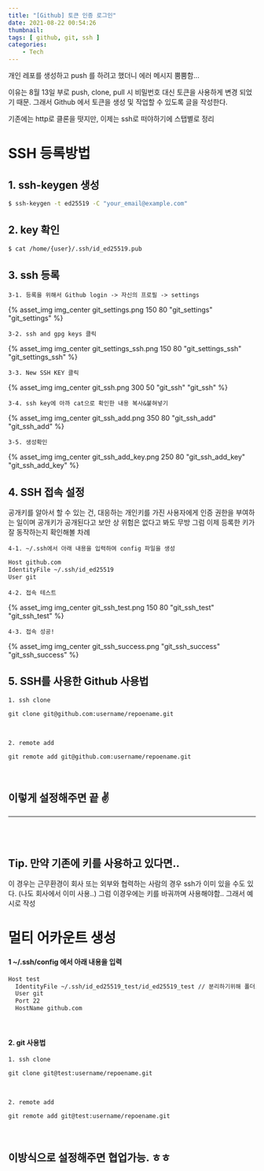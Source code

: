 ```yaml
---
title: "[Github] 토큰 인증 로그인"
date: 2021-08-22 00:54:26
thumbnail: 
tags: [ github, git, ssh ]
categories: 
    - Tech
---
```


개인 레포를 생성하고 push 를 하려고 했더니 에러 메시지 뿜뿜함...

이유는 8월 13일 부로 push, clone, pull 시 비밀번호 대신 토큰을 사용하게 변경 되었기 때문.
그래서 Github 에서 토큰을 생성 및 작업할 수 있도록 글을 작성한다.

기존에는 http로 클론을 떳지만, 이제는 ssh로 떠야하기에 스탭별로 정리

<!-- more -->

<b>SSH 등록방법</b>
=====
## 1. ssh-keygen 생성
```bash
$ ssh-keygen -t ed25519 -C "your_email@example.com" 
```

## 2. key 확인
```bash
$ cat /home/{user}/.ssh/id_ed25519.pub
```

## 3. ssh 등록
    3-1. 등록을 위해서 Github login -> 자신의 프로필 -> settings

{% asset_img img_center git_settings.png 150 80 "git_settings" "git_settings" %}
<br />

    3-2. ssh and gpg keys 클릭

{% asset_img img_center git_settings_ssh.png 150 80 "git_settings_ssh" "git_settings_ssh" %}
<br />

    3-3. New SSH KEY 클릭

{% asset_img img_center git_ssh.png 300 50 "git_ssh" "git_ssh" %}
<br />

    3-4. ssh key에 아까 cat으로 확인한 내용 복사&붙혀넣기

{% asset_img img_center git_ssh_add.png 350 80 "git_ssh_add" "git_ssh_add" %}
<br />

    3-5. 생성확인 

{% asset_img img_center git_ssh_add_key.png 250 80 "git_ssh_add_key" "git_ssh_add_key" %}
<br />

## 4. SSH 접속 설정
 공개키를 알아서 할 수 있는 건, 대응하는 개인키를 가진 사용자에게 인증 권한을 부여하는 일이며
 공개키가 공개된다고 보안 상 위험은 없다고 봐도 무방 그럼 이제 등록한 키가 잘 동작하는지 확인해볼 차례

    4-1. ~/.ssh에서 아래 내용을 입력하여 config 파일을 생성

```bash
Host github.com
IdentityFile ~/.ssh/id_ed25519
User git
```

    4-2. 접속 테스트

{% asset_img img_center git_ssh_test.png 150 80 "git_ssh_test" "git_ssh_test" %}
<br />

    4-3. 접속 성공!

{% asset_img img_center git_ssh_success.png "git_ssh_success" "git_ssh_success" %}
<br />

## 5. SSH를 사용한 Github 사용법

    1. ssh clone

```
git clone git@github.com:username/repoename.git
```
<br />

    2. remote add

```
git remote add git@github.com:username/repoename.git
```
<br />

## 이렇게 설정해주면 끝 ✌

--------------------

<br /><br />

## Tip. 만약 기존에 키를 사용하고 있다면..
 이 경우는 근무환경이 회사 또는 외부와 협력하는 사람의 경우 ssh가 이미 있을 수도 있다. (나도 회사에서 이미 사용..)
 그럼 이경우에는 키를 바궈까며 사용해야함.. 그래서 예시로 작성

멀티 어카운트 생성
=====

#### 1 ~/.ssh/config 에서 아래 내용을 입력

```bash
Host test
  IdentityFile ~/.ssh/id_ed25519_test/id_ed25519_test // 분리하기위해 폴더로 나눠서 사용
  User git
  Port 22
  HostName github.com
```
<br />

#### 2. git 사용법


    1. ssh clone

```
git clone git@test:username/repoename.git
```
<br />

    2. remote add

```
git remote add git@test:username/repoename.git
```
<br />

## 이방식으로 설정해주면 협업가능. ㅎㅎ